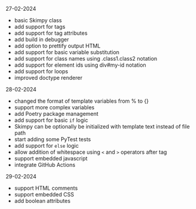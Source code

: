 27-02-2024

* basic Skimpy class
* add support for tags
* add support for tag attributes
* add build in debugger
* add option to prettify output HTML
* add support for basic variable substitution
* add support for class names using .class1.class2 notation
* add support for element ids using div#my-id notation
* add support for loops
* improved doctype renderer

28-02-2024

* changed the format of template variables from % to {}
* support more complex variables
* add Poetry package management
* add support for basic `if` logic
* Skimpy can be optionally be initialized with template text instead of file path
* start adding some PyTest tests
* add support for `else` logic
* allow addition of whitespace using `<` and `>` operators after tag
* support embedded javascript
* integrate GitHub Actions

29-02-2024

* support HTML comments
* support embedded CSS
* add boolean attributes
